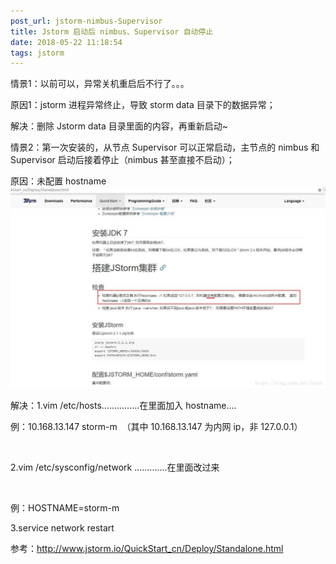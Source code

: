```yaml
---
post_url: jstorm-nimbus-Supervisor
title: Jstorm 启动后 nimbus、Supervisor 自动停止
date: 2018-05-22 11:18:54
tags: jstorm
---
```

情景1：以前可以，异常关机重启后不行了。。。

原因1：jstorm 进程异常终止，导致 storm data 目录下的数据异常；

解决：删除 Jstorm data 目录里面的内容，再重新启动~


情景2：第一次安装的，从节点 Supervisor 可以正常启动，主节点的 nimbus 和 Supervisor 启动后接着停止（nimbus 甚至直接不启动）；

原因：未配置 hostname
![](/images/20180619190149680.jpeg)


解决：1.vim /etc/hosts...............在里面加入 hostname....

例：10.168.13.147 storm-m  （其中 10.168.13.147 为内网 ip，非 127.0.0.1）

 

2.vim /etc/sysconfig/network .............在里面改过来

 

例：HOSTNAME=storm-m

3.service network restart

参考：http://www.jstorm.io/QuickStart_cn/Deploy/Standalone.html

